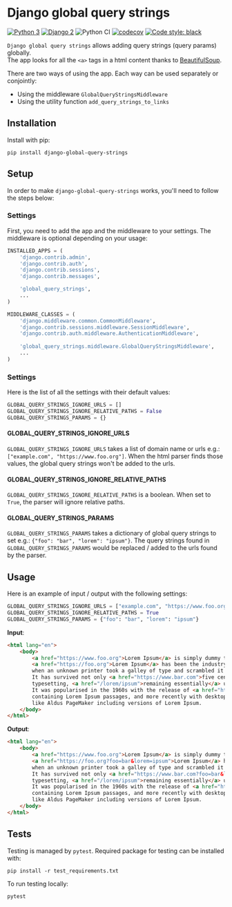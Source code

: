 # Django global query strings
[![Python 3](https://img.shields.io/badge/python-3.6|3.7|3.8-blue.svg)](https://www.python.org/downloads/release/python-270/) 
[![Django 2](https://img.shields.io/badge/django-2.x-blue.svg)](https://docs.djangoproject.com/en/2.2/)
![Python CI](https://github.com/briefmnews/django-global-query-strings/workflows/Python%20CI/badge.svg)
[![codecov](https://codecov.io/gh/briefmnews/django-global-query-strings/branch/main/graph/badge.svg?token=vf2gtEaMBp)](https://codecov.io/gh/briefmnews/django-global-query-strings)
[![Code style: black](https://img.shields.io/badge/code%20style-black-000000.svg)](https://github.com/python/black)

`Django global query strings` allows adding query strings (query params) globally.  
The app looks for all the `<a>` tags in a html content thanks to [BeautifulSoup](https://pypi.org/project/beautifulsoup4/#description).

There are two ways of using the app. Each way can be used separately or conjointly:
* Using the middleware `GlobalQueryStringsMiddleware`
* Using the utility function `add_query_strings_to_links`

## Installation
Install with pip:
```
pip install django-global-query-strings
```

## Setup
In order to make `django-global-query-strings` works, you'll need to follow the steps below:

### Settings
First, you need to add the app and the middleware to your settings. The middleware is optional depending on your usage:
```python
INSTALLED_APPS = (
    'django.contrib.admin',
    'django.contrib.auth',
    'django.contrib.sessions',
    'django.contrib.messages',

    'global_query_strings',
    ...
)

MIDDLEWARE_CLASSES = (
    'django.middleware.common.CommonMiddleware',
    'django.contrib.sessions.middleware.SessionMiddleware',
    'django.contrib.auth.middleware.AuthenticationMiddleware',
    
    'global_query_strings.middleware.GlobalQueryStringsMiddleware',
    ...
)
```

### Settings
Here is the list of all the settings with their default values:
```python
GLOBAL_QUERY_STRINGS_IGNORE_URLS = []
GLOBAL_QUERY_STRINGS_IGNORE_RELATIVE_PATHS = False
GLOBAL_QUERY_STRINGS_PARAMS = {}
```

#### GLOBAL_QUERY_STRINGS_IGNORE_URLS 
`GLOBAL_QUERY_STRINGS_IGNORE_URLS` takes a list of domain name or urls e.g.: `["example.com", "https://www.foo.org"]`. When the html parser finds those values, the global query strings won't be added to the urls.

#### GLOBAL_QUERY_STRINGS_IGNORE_RELATIVE_PATHS 
`GLOBAL_QUERY_STRINGS_IGNORE_RELATIVE_PATHS` is a boolean. When set to `True`, the parser will ignore relative paths.

#### GLOBAL_QUERY_STRINGS_PARAMS 
`GLOBAL_QUERY_STRINGS_PARAMS` takes a dictionary of global query strings to set e.g.: `{"foo": "bar", "lorem": "ipsum"}`. The query strings found in `GLOBAL_QUERY_STRINGS_PARAMS` would be replaced / added to the urls found by the parser.

## Usage
Here is an example of input / output with the following settings:
```python
GLOBAL_QUERY_STRINGS_IGNORE_URLS = ["example.com", "https://www.foo.org"]
GLOBAL_QUERY_STRINGS_IGNORE_RELATIVE_PATHS = True
GLOBAL_QUERY_STRINGS_PARAMS = {"foo": "bar", "lorem": "ipsum"}
```

__Input__:
```html
<html lang="en">
    <body>
        <a href="https://www.foo.org">Lorem Ipsum</a> is simply dummy text of the printing and typesetting industry.
        <a href="https://foo.org">Lorem Ipsum</a> has been the industry's standard dummy text ever since the 1500s,
        when an unknown printer took a galley of type and scrambled it to make a type specimen book.
        It has survived not only <a href="https://www.bar.com">five centuries</a>, but also the leap into electronic
        typesetting, <a href="/lorem/ipsum">remaining essentially</a> unchanged.
        It was popularised in the 1960s with the release of <a href="https://www.bar.com?example=true">Letraset sheets</a>
        containing Lorem Ipsum passages, and more recently with desktop <a href="https://www.foo.org?foo=ipsum">publishing software</a>
        like Aldus PageMaker including versions of Lorem Ipsum.
    </body>
</html>
```

__Output__:
```html
<html lang="en">
    <body>
        <a href="https://www.foo.org">Lorem Ipsum</a> is simply dummy text of the printing and typesetting industry.
        <a href="https://foo.org?foo=bar&lorem=ipsum">Lorem Ipsum</a> has been the industry's standard dummy text ever since the 1500s,
        when an unknown printer took a galley of type and scrambled it to make a type specimen book.
        It has survived not only <a href="https://www.bar.com?foo=bar&lorem=ipsum">five centuries</a>, but also the leap into electronic
        typesetting, <a href="/lorem/ipsum">remaining essentially</a> unchanged.
        It was popularised in the 1960s with the release of <a href="https://www.bar.com?example=true&foo=bar&lorem=ipsum">Letraset sheets</a>
        containing Lorem Ipsum passages, and more recently with desktop <a href="https://www.foo.org?foo=bar&lorem=ipsum">publishing software</a>
        like Aldus PageMaker including versions of Lorem Ipsum.
    </body>
</html>

```

## Tests
Testing is managed by `pytest`. Required package for testing can be installed with:
```
pip install -r test_requirements.txt
```

To run testing locally:
```
pytest
```
